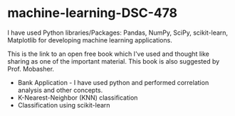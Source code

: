 # machine-learning-DSC-478
 
I have used Python libraries/Packages: Pandas, NumPy, SciPy, scikit-learn, Matplotlib for developing machine learning applications.
 
This is the link to an open free book which I've used and thought like sharing as one of the important material.
This book is also suggested by Prof. Mobasher.

- Bank Application - I have used python and performed correlation analysis and other concepts.
- K-Nearest-Neighbor (KNN) classification
- Classification using scikit-learn

